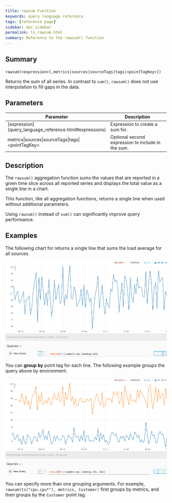 ```yaml
---
title: rawsum Function
keywords: query language reference
tags: [reference page]
sidebar: doc_sidebar
permalink: ts_rawsum.html
summary: Reference to the rawsum() function
---
```

## Summary
```
rawsum(<expression>[,metrics|sources|sourceTags|tags|<pointTagKey>])
```
Returns the sum of all series. In contrast to `sum()`, `rawsum()` does not use interpolation to fill gaps in the data.

## Parameters
<table>
<tbody>
<thead>
<tr><th width="20%">Parameter</th><th width="80%">Description</th></tr>
</thead>
<tr>
<td markdown="span"> [expression](query_language_reference.html#expressions)</td>
<td>Expression to create a sum for. </td></tr>
<tr>
<td>metrics&vert;sources&vert;sourceTags&vert;tags&vert;&lt;pointTagKey&gt;</td>
<td>Optional second expression to include in the sum. </td>
</tr>
</tbody>
</table>


## Description

The `rawsum()` aggregation function sums the values that are reported in a given time slice
across all reported series and displays the total value as a single line in a chart.

This function, like all aggregation functions, returns a single line when used without
additional parameters.

Using `rawsum()` instead of `sum()` can significantly improve query performance.

## Examples

The following chart for returns a single line that sums the load average for all sources.

![rawsum_raw](images/ts_rawsum.png)

You can **group by** point tag for each line. The following example groups the query above by environment.

![rawsum_groupby](images/ts_rawsum_groupby.png)

You can specify more than one grouping arguments.
For example, `rawsum(ts("cpu.cpu*"), metrics, Customer)` first groups by metrics, and then groups by the `Customer` point tag.
